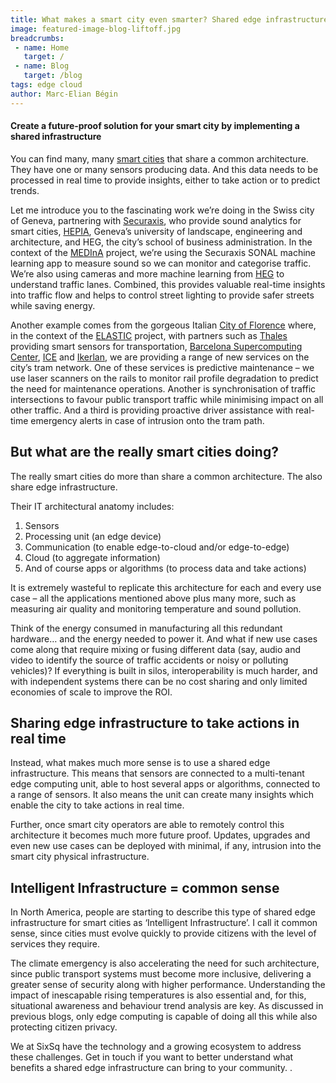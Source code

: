 ```yaml
---
title: What makes a smart city even smarter? Shared edge infrastructure
image: featured-image-blog-liftoff.jpg
breadcrumbs:
 - name: Home
   target: /
 - name: Blog
   target: /blog
tags: edge cloud
author: Marc-Elian Bégin
---
```


#### Create a future-proof solution for your smart city by implementing a shared infrastructure

You can find many, many [smart cities](https://media.sixsq.com/blog/what-is-a-smart-city) that share a common architecture. They have one or many sensors producing data. And this data needs to be processed in real time to provide insights, either to take action or to predict trends.

Let me introduce you to the fascinating work we’re doing in the Swiss city of Geneva, partnering with [Securaxis](https://securaxis.com/), who provide sound analytics for smart cities, [HEPIA](https://www.hesge.ch/hepia/), Geneva’s university of landscape, engineering and architecture, and HEG, the city’s school of business administration. In the context of the [MEDInA](https://www.hesge.ch/hepia/recherche-developpement/projets-recherche/en-cours/medina) project, we’re using the Securaxis SONAL machine learning app to measure sound so we can monitor and categorise traffic. We’re also using cameras and more machine learning from [HEG](https://www.hesge.ch/heg/) to understand traffic lanes. Combined, this provides valuable real-time insights into traffic flow and helps to control street lighting to provide safer streets while saving energy.

Another example comes from the gorgeous Italian [City of Florence](https://www.cittametropolitana.fi.it/) where, in the context of the [ELASTIC](https://elastic-project.eu/) project, with partners such as [Thales](https://www.thalesgroup.com/en/markets/transport) providing smart sensors for transportation, [Barcelona Supercomputing Center](https://www.bsc.es/), [ICE](https://informationcatalyst.com/) and [Ikerlan](https://www.ikerlan.es/en/), we are providing a range of new services on the city’s tram network. One of these services is predictive maintenance – we use laser scanners on the rails to monitor rail profile degradation to predict the need for maintenance operations. Another is synchronisation of traffic intersections to favour public transport traffic while minimising impact on all other traffic. And a third is providing proactive driver assistance with real-time emergency alerts in case of intrusion onto the tram path. 

## But what are the really smart cities doing?

The really smart cities do more than share a common architecture. The also share edge infrastructure.

Their IT architectural anatomy includes:

1. Sensors
1. Processing unit (an edge device)
1. Communication (to enable edge-to-cloud and/or edge-to-edge)
1. Cloud (to aggregate information)
1. And of course apps or algorithms (to process data and take actions)

It is extremely wasteful to replicate this architecture for each and every use case – all the applications mentioned above plus many more, such as measuring air quality and monitoring temperature and sound pollution.

Think of the energy consumed in manufacturing all this redundant hardware… and the energy needed to power it. And what if new use cases come along that require mixing or fusing different data (say, audio and video to identify the source of traffic accidents or noisy or polluting vehicles)? If everything is built in silos, interoperability is much harder, and with independent systems there can be no cost sharing and only limited economies of scale to improve the ROI.  


## Sharing edge infrastructure to take actions in real time
Instead, what makes much more sense is to use a shared edge infrastructure. This means that sensors are connected to a multi-tenant edge computing unit, able to host several apps or algorithms, connected to a range of sensors. It also means the unit can create many insights which enable the city to take actions in real time.

Further, once smart city operators are able to remotely control this architecture it becomes much more future proof. Updates, upgrades and even new use cases can be deployed with minimal, if any, intrusion into the smart city physical infrastructure.


## Intelligent Infrastructure = common sense
In North America, people are starting to describe this type of shared edge infrastructure for smart cities as ‘Intelligent Infrastructure’. I call it common sense, since cities must evolve quickly to provide citizens with the level of services they require.

The climate emergency is also accelerating the need for such architecture, since public transport systems must become more inclusive, delivering a greater sense of security along with higher performance. Understanding the impact of inescapable rising temperatures is also essential and, for this, situational awareness and behaviour trend analysis are key. As discussed in previous blogs, only edge computing is capable of doing all this while also protecting citizen privacy.

We at SixSq have the technology and a growing ecosystem to address these challenges. Get in touch if you want to better understand what benefits a shared edge infrastructure can bring to your community. .






